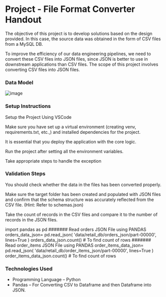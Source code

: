 # Project - File Format Converter Handout

The objective of this project is to develop solutions based on the design provided. In this case, the source data was obtained in the form of CSV files from a MySQL DB.

To improve the efficiency of our data engineering pipelines, we need to convert these CSV files into JSON files, since JSON is better to use in downstream applications than CSV files. The scope of this project involves converting CSV files into JSON files.

### Data Model
![image](https://github.com/Jumponpatha/portfolio/assets/91845870/ec0876b0-ab19-4898-8d07-edcb54c87bc1)

### Setup Instructions
Setup the Project Using VSCode

Make sure you have set up a virtual environment (creating venv, requirements.txt, etc.,) and installed dependencies for the project.

It is essential that you deploy the application with the core logic.

Run the project after setting all the environment variables.

Take appropriate steps to handle the exception


### Validation Steps
You should check whether the data in the files has been converted properly.

Make sure the target folder has been created and populated with JSON files and confirm that the schema structure was accurately reflected from the CSV file. (Hint: Refer to schemas.json)

Take the count of records in the CSV files and compare it to the number of records in the JSON files.

import pandas as pd
####### Read orders JSON File using PANDAS
orders_data_json= pd.read_json(
    'data/retail_db/orders_json/part-00000',
    lines=True
)
orders_data_json.count() # To find count of rows
####### Read order_items JSON File using PANDAS
order_items_data_json= pd.read_json(
    'data/retail_db/order_items_json/part-00000',
    lines=True
)
order_items_data_json.count() # To find count of rows

### Technologies Used
* Programming Language – Python
* Pandas – For Converting CSV to Dataframe and then Dataframe into JSON.
